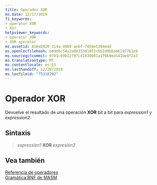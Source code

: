 ```yaml
---
title: Operador XOR
ms.date: 12/17/2019
f1_keywords:
- operator XOR
- Xor
helpviewer_keywords:
- operator XOR
- XOR operator
ms.assetid: 856eb920-314a-49b9-aebf-7d50e5384e4d
ms.openlocfilehash: b89d6c54a2a00353d10f2c6b2d9bbab61977b1e8
ms.sourcegitcommit: 0781c69b22797c41630601a176b9ea541be4f2a3
ms.translationtype: MT
ms.contentlocale: es-ES
ms.lasthandoff: 12/20/2019
ms.locfileid: "75318792"
---
```

# <a name="operator-xor"></a>Operador XOR

Devuelve el resultado de una operación **XOR** bit a bit para *expression1* y *expression2*.

## <a name="syntax"></a>Sintaxis

> *expression1* **XOR** *expresión2*

## <a name="see-also"></a>Vea también

[Referencia de operadores](operators-reference.md)\
[Gramática BNF de MASM](masm-bnf-grammar.md)
